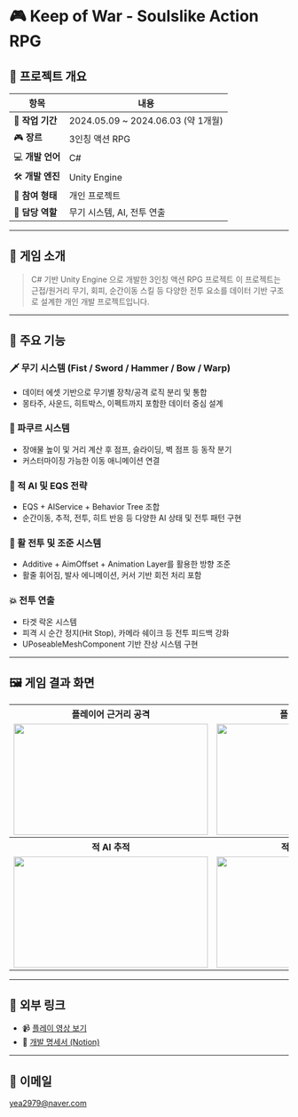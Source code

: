 # 🎮 Keep of War - Soulslike Action RPG

## 📌 프로젝트 개요

| 항목 | 내용 |
| --- | --- |
| 📅 **작업 기간** | 2024.05.09 ~ 2024.06.03 (약 1개월) |
| 🎮 **장르** | 3인칭 액션 RPG |
| 💻 **개발 언어** | C# |
| 🛠️ **개발 엔진** | Unity Engine |
| 👤 **참여 형태** | 개인 프로젝트 |
| 🧩 **담당 역할** | 무기 시스템, AI, 전투 연출 |

---

## 🧠 게임 소개

> C# 기반 Unity Engine 으로 개발한 3인칭 액션 RPG 프로젝트
이 프로젝트는 근접/원거리 무기, 회피, 순간이동 스킬 등 다양한 전투 요소를 데이터 기반 구조로 설계한 개인 개발 프로젝트입니다.

---

## 🧩 주요 기능

### 🗡 무기 시스템 (Fist / Sword / Hammer / Bow / Warp)
- 데이터 에셋 기반으로 무기별 장착/공격 로직 분리 및 통합
- 몽타주, 사운드, 히트박스, 이펙트까지 포함한 데이터 중심 설계

### 🧗 파쿠르 시스템
- 장애물 높이 및 거리 계산 후 점프, 슬라이딩, 벽 점프 등 동작 분기
- 커스터마이징 가능한 이동 애니메이션 연결

### 🤖 적 AI 및 EQS 전략
- EQS + AIService + Behavior Tree 조합
- 순간이동, 추적, 전투, 히트 반응 등 다양한 AI 상태 및 전투 패턴 구현

### 🏹 활 전투 및 조준 시스템
- Additive + AimOffset + Animation Layer를 활용한 방향 조준
- 활줄 휘어짐, 발사 에니메이션, 커서 기반 회전 처리 포함

### 💥 전투 연출
- 타겟 락온 시스템
- 피격 시 순간 정지(Hit Stop), 카메라 쉐이크 등 전투 피드백 강화
- UPoseableMeshComponent 기반 잔상 시스템 구현

---

## 🖼️ 게임 결과 화면

<table>
  <tr>
    <th>플레이어 근거리 공격</th>
    <th>플레이어 순간이동</th>
  </tr>
  <tr>
    <td><img src="https://github.com/user-attachments/assets/63eaacd9-0e1b-4809-b6a7-d649764e09b7" width="350px" height="200px"></td>
    <td><img src="https://github.com/user-attachments/assets/5f8a33c7-9a56-4613-a444-7b8af64518ba" width="350px" height="200px"></td>
  </tr>
  <tr>
    <th>적 AI 추적</th>
    <th>적 AI 원거리 공격</th>
  </tr>
  <tr>
    <td><img src="https://github.com/user-attachments/assets/88446d96-a79c-4078-a07f-8b3fb88f05eb" width="350px" height="200px"></td>
    <td><img src="https://github.com/user-attachments/assets/2873cbc1-d7a1-45b3-b474-2ff85273c305" width="350px" height="200px"></td>
  </tr>
</table>

---

## 🔗 외부 링크

- 📹 [플레이 영상 보기](https://youtu.be/GogdZGq0ry8)  
- 📄 [개발 명세서 (Notion)](https://melted-part-f0c.notion.site/Keep-Of-War-21f924ed314980c1a296d35f9729d9ea?source=copy_link)  

---

## 📧 이메일

yea2979@naver.com

